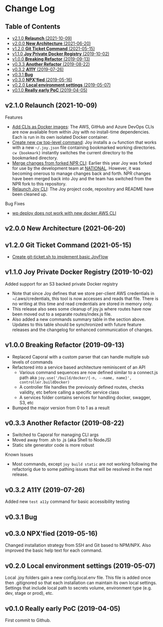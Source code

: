 # Change Log <!-- omit in toc -->

## Table of Contents <!-- omit in toc -->

- [v2.1.0 **Relaunch** (2021-10-09)](#v210-relaunch-2021-10-09)
- [v2.0.0 **New Architecture** (2021-06-20)](#v200-new-architecture-2021-06-20)
- [v1.2.0 **Git Ticket Command** (2021-05-15)](#v120-git-ticket-command-2021-05-15)
- [v1.1.0 **Joy Private Docker Registry** (2019-10-02)](#v110-joy-private-docker-registry-2019-10-02)
- [v1.0.0 **Breaking Refactor** (2019-09-13)](#v100-breaking-refactor-2019-09-13)
- [v0.3.3 **Another Refactor** (2019-08-22)](#v033-another-refactor-2019-08-22)
- [v0.3.2 **A11Y** (2019-07-26)](#v032-a11y-2019-07-26)
- [v0.3.1 **Bug**](#v031-bug)
- [v0.3.0 **NPX'fied** (2019-05-16)](#v030-npxfied-2019-05-16)
- [v0.2.0 **Local environment settings** (2019-05-07)](#v020-local-environment-settings-2019-05-07)
- [v0.1.0 **Really early PoC** (2019-04-05)](#v010-really-early-poc-2019-04-05)

## v2.1.0 **Relaunch** (2021-10-09)

Features

- [Add CLIs as Docker images](https://dev.azure.com/techsmarts/TechSmarts/_workitems/edit/916): The AWS, GitHub and Azure DevOps CLIs are now available from within Joy with no install-time dependencies. Each is run in its own isolated Docker container.
- [Create new cw top-level command](https://dev.azure.com/techsmarts/TechSmarts/_workitems/edit/907): Joy installs a `cw` function that works with a new `~/.joy.json` file containing bookmarked working directories. `cw {bookmark}` instantly switches the current directory to the bookmarked directory.
- [Merge changes from forked NPR CLI](https://dev.azure.com/techsmarts/TechSmarts/_workitems/edit/910): Earlier this year Joy was forked for use by the development team at [NATIONAL](https://www.national.ca/). However, it was becoming onerous to manage changes back and forth. NPR changes have been merged back into Joy and the team has switched from the NPR fork to this repository.
- [Relaunch Joy CLI](https://dev.azure.com/techsmarts/TechSmarts/_workitems/edit/924): The Joy project code, repository and README have been cleaned up.

Bug Fixes

- [wp deploy does not work with new docker AWS CLI](https://dev.azure.com/techsmarts/TechSmarts/_workitems/edit/923)

## v2.0.0 **New Architecture** (2021-06-20)

## v1.2.0 **Git Ticket Command** (2021-05-15)

- [Create git-ticket.sh to implement basic JoyFlow](https://dev.azure.com/techsmarts/TechSmarts/_workitems/edit/889)

## v1.1.0 **Joy Private Docker Registry** (2019-10-02)

Added support for an S3 backed private Docker registry

- Note that since Joy defines that we store per-client AWS credentials in ~/.aws/credentials, this tool is now accesses and reads that file. There is no writing at this time and read credentials are stored in memory only.
- This release also sees some cleanup of joy.js where routes have now been moved out to a separate routes/index.js file.
- Also added a new commands summary table in the section above. Updates to this table should be synchronized with future feature releases and the changelog for enhanced communication of changes.

## v1.0.0 **Breaking Refactor** (2019-09-13)

- Replaced Caporal with a custom parser that can handle multiple sub levels of commands
- Refactored into a service based architecture reminiscent of an API
  - Various command sequences are now defined similar to a connect.js path aka `joy.use('/build/docker/{-n, --name, name}', controller.buildDocker)`
  - A controller file handles the previously defined routes, checks validity, etc before calling a specific service class
  - A services folder contains services for handling docker, swagger, S3, etc
- Bumped the major version from 0 to 1 as a result

## v0.3.3 **Another Refactor** (2019-08-22)

- Switched to Caporal for managing CLI args
- Moved away from .sh to .js (aka Shell to NodeJS)
- Static site generator code is more robust

Known Issues

- Most commands, except `joy build static` are not working following the refactorig due to some pathing issues that will be resolved in the next release.

## v0.3.2 **A11Y** (2019-07-26)

Added new `test a11y` command for basic accessibility testing

## v0.3.1 **Bug**

## v0.3.0 **NPX'fied** (2019-05-16)

Changed installation strategy from SSH and Git based to NPM/NPX. Also improved the basic help text for each command.

## v0.2.0 **Local environment settings** (2019-05-07)

Local .joy folders gain a new config.local.env file. This file is added once then .gitignored so that each installation can maintain its own local settings. Settings that include local path to secrets volume, environment type (e.g. dev, stage or prod), etc.

## v0.1.0 **Really early PoC** (2019-04-05)

First commit to Github.
